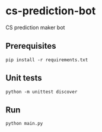 # cs-prediction-bot
CS prediction maker bot

## Prerequisites
```
pip install -r requirements.txt
```

## Unit tests
```
python -m unittest discover
```

## Run
```
python main.py
```
